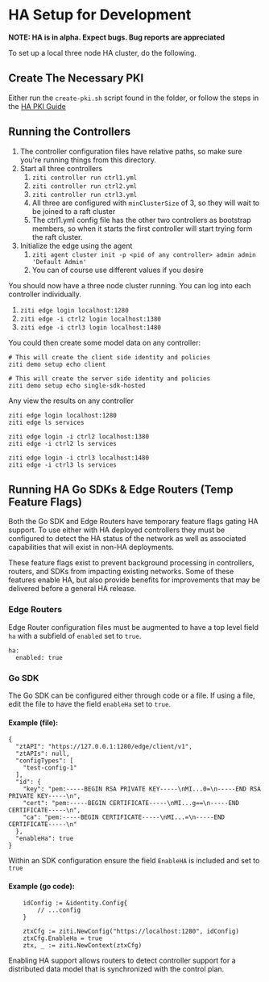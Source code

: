 # HA Setup for Development

**NOTE: HA is in alpha. Expect bugs. Bug reports are appreciated**

To set up a local three node HA cluster, do the following.

## Create The Necessary PKI

Either run the `create-pki.sh` script found in the folder, or follow the steps in
the [HA PKI Guide](./dev-setup-ha-pki.md)

## Running the Controllers

1. The controller configuration files have relative paths, so make sure you're running things from
   this directory.
2. Start all three controllers
    1. `ziti controller run ctrl1.yml`
    2. `ziti controller run ctrl2.yml`
    3. `ziti controller run ctrl3.yml`
    4. All three are configured with `minClusterSize` of 3, so they will wait to be joined to a raft
       cluster
    5. The ctrl1.yml config file has the other two controllers as bootstrap members, so when it
       starts the first controller will start trying form the raft cluster.
3. Initialize the edge using the agent
    1. `ziti agent cluster init -p <pid of any controller> admin admin 'Default Admin'`
    2. You can of course use different values if you desire

You should now have a three node cluster running. You can log into each controller individually.

1. `ziti edge login localhost:1280`
2. `ziti edge -i ctrl2 login localhost:1380`
3. `ziti edge -i ctrl3 login localhost:1480`

You could then create some model data on any controller:

```
# This will create the client side identity and policies
ziti demo setup echo client 

# This will create the server side identity and policies
ziti demo setup echo single-sdk-hosted
```

Any view the results on any controller

```
ziti edge login localhost:1280
ziti edge ls services

ziti edge login -i ctrl2 localhost:1380
ziti edge -i ctrl2 ls services

ziti edge login -i ctrl3 localhost:1480
ziti edge -i ctrl3 ls services
```

## Running HA Go SDKs & Edge Routers (Temp Feature Flags)

Both the Go SDK and Edge Routers have temporary feature flags gating HA support. To use either with HA deployed 
controllers they must be configured to detect the HA status of the network as well as associated capabilities that
will exist in non-HA deployments.

These feature flags exist to prevent background processing in controllers, routers, and SDKs from impacting existing
networks. Some of these features enable HA, but also provide benefits for improvements that may be delivered before
a general HA release.

### Edge Routers

Edge Router configuration files must be augmented to have a top level field `ha` with a subfield of `enabled` set 
to `true`.

```
ha:
  enabled: true
```

### Go SDK

The Go SDK can be configured either through code or a file. If using a file, edit the file to have the field `enableHa`
set to `true`.

#### Example (file):

```
{
  "ztAPI": "https://127.0.0.1:1280/edge/client/v1",
  "ztAPIs": null,
  "configTypes": [
    "test-config-1"
  ],
  "id": {
    "key": "pem:-----BEGIN RSA PRIVATE KEY-----\nMI...0=\n-----END RSA PRIVATE KEY-----\n",
    "cert": "pem:-----BEGIN CERTIFICATE-----\nMI...g==\n-----END CERTIFICATE-----\n",
    "ca": "pem:-----BEGIN CERTIFICATE-----\nMI...=\n-----END CERTIFICATE-----\n"
  },
  "enableHa": true
}
```

Within an SDK configuration ensure the field `EnableHA` is included and set to `true`

#### Example (go code):
```
    idConfig := &identity.Config{
		// ...config
	}

	ztxCfg := ziti.NewConfig("https://localhost:1280", idConfig)
	ztxCfg.EnableHa = true
	ztx, _ := ziti.NewContext(ztxCfg)
```
Enabling HA support allows routers to detect
controller support for a distributed data model that is synchronized with the control plan.
